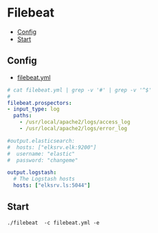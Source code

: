 # Filebeat

- [Config](#config)
- [Start](#start)

## Config

- [filebeat.yml](conf/filebeat.yml)

```yaml
# cat filebeat.yml | grep -v '#' | grep -v '^$'
#
filebeat.prospectors:
- input_type: log
  paths:
    - /usr/local/apache2/logs/access_log
    - /usr/local/apache2/logs/error_log

#output.elasticsearch:
#  hosts: ["elksrv.elk:9200"]
#  username: "elastic"
#  password: "changeme"

output.logstash:
  # The Logstash hosts
  hosts: ["elksrv.ls:5044"]
```

## Start

    ./filebeat  -c filebeat.yml -e
